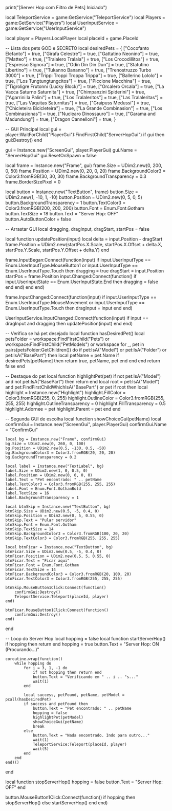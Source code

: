 print("[Server Hop com Filtro de Pets] Iniciado")

local TeleportService = game:GetService("TeleportService")
local Players = game:GetService("Players")
local UserInputService = game:GetService("UserInputService")

local player = Players.LocalPlayer
local placeId = game.PlaceId

-- Lista dos pets GOD e SECRETO
local desiredPets = {
	["Cocofanto Elefanto"] = true,
	["Girafa Celestre"] = true,
	["Gattatino Neonino"] = true,
	["Matteo"] = true,
	["Tralalero Tralala"] = true,
	["Los Crocodillitos"] = true,
	["Espresso Signora"] = true,
	["Odin Din Din Dun"] = true,
	["Statutino Libertino"] = true,
	["Tukanno Bananno"] = true,
	["Trenostruzzo Turbo 3000"] = true,
	["Trippi Troppi Troppa Trippa"] = true,
	["Ballerino Lololo"] = true,
	["Los Tungtungtungcitos"] = true,
	["Piccione Macchina"] = true,
	["Tigroligre Frutonni (Lucky Block)"] = true,
	["Orcalero Orcala"] = true,
	["La Vacca Saturno Saturnita"] = true,
	["Chimpanzini Spiderini"] = true,
	["Agarrini la Palini"] = true,
	["Los Tralaleritos"] = true,
	["Las Tralaleritas"] = true,
	["Las Vaquitas Saturnitas"] = true,
	["Graipuss Medussi"] = true,
	["Chicleteira Bicicleteira"] = true,
	["La Grande Combinasion"] = true,
	["Los Combinasionas"] = true,
	["Nuclearo Dinossauro"] = true,
	["Garama and Madundung"] = true,
	["Dragon Cannelloni"] = true,
}

-- GUI Principal
local gui = player:WaitForChild("PlayerGui"):FindFirstChild("ServerHopGui")
if gui then gui:Destroy() end

gui = Instance.new("ScreenGui", player.PlayerGui)
gui.Name = "ServerHopGui"
gui.ResetOnSpawn = false

local frame = Instance.new("Frame", gui)
frame.Size = UDim2.new(0, 200, 0, 50)
frame.Position = UDim2.new(0, 20, 0, 20)
frame.BackgroundColor3 = Color3.fromRGB(30, 30, 30)
frame.BackgroundTransparency = 0.3
frame.BorderSizePixel = 0

local button = Instance.new("TextButton", frame)
button.Size = UDim2.new(1, -10, 1, -10)
button.Position = UDim2.new(0, 5, 0, 5)
button.BackgroundTransparency = 1
button.TextColor3 = Color3.fromRGB(200, 200, 200)
button.Font = Enum.Font.Gotham
button.TextSize = 18
button.Text = "Server Hop: OFF"
button.AutoButtonColor = false

-- Arrastar GUI
local dragging, dragInput, dragStart, startPos = false

local function updatePosition(input)
	local delta = input.Position - dragStart
	frame.Position = UDim2.new(startPos.X.Scale, startPos.X.Offset + delta.X, startPos.Y.Scale, startPos.Y.Offset + delta.Y)
end

frame.InputBegan:Connect(function(input)
	if input.UserInputType == Enum.UserInputType.MouseButton1 or input.UserInputType == Enum.UserInputType.Touch then
		dragging = true
		dragStart = input.Position
		startPos = frame.Position
		input.Changed:Connect(function()
			if input.UserInputState == Enum.UserInputState.End then
				dragging = false
			end
		end)
	end
end)

frame.InputChanged:Connect(function(input)
	if input.UserInputType == Enum.UserInputType.MouseMovement or input.UserInputType == Enum.UserInputType.Touch then
		dragInput = input
	end
end)

UserInputService.InputChanged:Connect(function(input)
	if input == dragInput and dragging then
		updatePosition(input)
	end
end)

-- Verifica se há pet desejado
local function hasDesiredPet()
	local petsFolder = workspace:FindFirstChild("Pets") or workspace:FindFirstChild("PetModels") or workspace
	for _, pet in pairs(petsFolder:GetChildren()) do
		if pet:IsA("Model") or pet:IsA("Folder") or pet:IsA("BasePart") then
			local petName = pet.Name
			if desiredPets[petName] then
				return true, petName, pet
			end
		end
	end
	return false
end

-- Destaque do pet
local function highlightPet(pet)
	if not pet:IsA("Model") and not pet:IsA("BasePart") then return end
	local root = pet:IsA("Model") and pet:FindFirstChildWhichIsA("BasePart") or pet
	if root then
		local highlight = Instance.new("Highlight")
		highlight.FillColor = Color3.fromRGB(255, 0, 255)
		highlight.OutlineColor = Color3.fromRGB(255, 255, 255)
		highlight.OutlineTransparency = 0
		highlight.FillTransparency = 0.5
		highlight.Adornee = pet
		highlight.Parent = pet
	end
end

-- Segunda GUI de escolha
local function showChoiceGui(petName)
	local confirmGui = Instance.new("ScreenGui", player.PlayerGui)
	confirmGui.Name = "ConfirmGui"

	local bg = Instance.new("Frame", confirmGui)
	bg.Size = UDim2.new(0, 260, 0, 100)
	bg.Position = UDim2.new(0.5, -130, 0.5, -50)
	bg.BackgroundColor3 = Color3.fromRGB(20, 20, 20)
	bg.BackgroundTransparency = 0.2

	local label = Instance.new("TextLabel", bg)
	label.Size = UDim2.new(1, 0, 0.5, 0)
	label.Position = UDim2.new(0, 0, 0, 0)
	label.Text = "Pet encontrado: " .. petName
	label.TextColor3 = Color3.fromRGB(255, 255, 255)
	label.Font = Enum.Font.GothamBold
	label.TextSize = 16
	label.BackgroundTransparency = 1

	local btnSkip = Instance.new("TextButton", bg)
	btnSkip.Size = UDim2.new(0.5, -5, 0.4, 0)
	btnSkip.Position = UDim2.new(0, 5, 0.55, 0)
	btnSkip.Text = "Pular servidor"
	btnSkip.Font = Enum.Font.Gotham
	btnSkip.TextSize = 14
	btnSkip.BackgroundColor3 = Color3.fromRGB(100, 20, 20)
	btnSkip.TextColor3 = Color3.fromRGB(255, 255, 255)

	local btnFicar = Instance.new("TextButton", bg)
	btnFicar.Size = UDim2.new(0.5, -5, 0.4, 0)
	btnFicar.Position = UDim2.new(0.5, 5, 0.55, 0)
	btnFicar.Text = "Ficar aqui"
	btnFicar.Font = Enum.Font.Gotham
	btnFicar.TextSize = 14
	btnFicar.BackgroundColor3 = Color3.fromRGB(20, 100, 20)
	btnFicar.TextColor3 = Color3.fromRGB(255, 255, 255)

	btnSkip.MouseButton1Click:Connect(function()
		confirmGui:Destroy()
		TeleportService:Teleport(placeId, player)
	end)

	btnFicar.MouseButton1Click:Connect(function()
		confirmGui:Destroy()
	end)
end

-- Loop do Server Hop
local hopping = false
local function startServerHop()
	if hopping then return end
	hopping = true
	button.Text = "Server Hop: ON (Procurando...)"

	coroutine.wrap(function()
		while hopping do
			for i = 3, 1, -1 do
				if not hopping then return end
				button.Text = "Verificando em " .. i .. "s..."
				wait(1)
			end

			local success, petFound, petName, petModel = pcall(hasDesiredPet)
			if success and petFound then
				button.Text = "Pet encontrado: " .. petName
				hopping = false
				highlightPet(petModel)
				showChoiceGui(petName)
				break
			else
				button.Text = "Nada encontrado. Indo para outro..."
				wait(1)
				TeleportService:Teleport(placeId, player)
				wait(5)
			end
		end
	end)()
end

local function stopServerHop()
	hopping = false
	button.Text = "Server Hop: OFF"
end

button.MouseButton1Click:Connect(function()
	if hopping then
		stopServerHop()
	else
		startServerHop()
	end
end)

